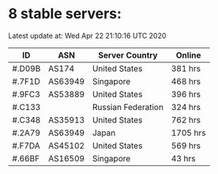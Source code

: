 # 8 stable servers:

Latest update at: Wed Apr 22 21:10:16 UTC 2020

| ID | ASN | Server Country | Online |
| -- | --- | -------------- | ------ |
| #.D09B | AS174 | United States | 381 hrs |
| #.7F1D | AS63949 | Singapore | 468 hrs |
| #.9FC3 | AS53889 | United States | 396 hrs |
| #.C133 |  | Russian Federation | 324 hrs |
| #.C348 | AS35913 | United States | 762 hrs |
| #.2A79 | AS63949 | Japan | 1705 hrs |
| #.F7DA | AS45102 | United States | 569 hrs |
| #.66BF | AS16509 | Singapore | 43 hrs |


